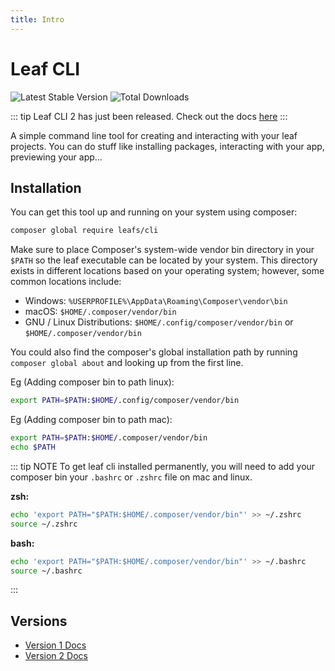 ```yaml
---
title: Intro
---
```


# Leaf CLI

![Latest Stable Version](https://poser.pugx.org/leafs/cli/v/stable)
![Total Downloads](https://poser.pugx.org/leafs/cli/downloads)

::: tip
Leaf CLI 2 has just been released. Check out the docs [here](/docs/v/2.0/)
:::

A simple command line tool for creating  and interacting with your leaf projects. You can do stuff like installing packages, interacting with your app, previewing your app...

## Installation

You can get this tool up and running on your system using composer:

```bash
composer global require leafs/cli
```

Make sure to place Composer's system-wide vendor bin directory in your `$PATH` so the leaf executable can be located by your system. This directory exists in different locations based on your operating system; however, some common locations include:

- Windows: `%USERPROFILE%\AppData\Roaming\Composer\vendor\bin`
- macOS: `$HOME/.composer/vendor/bin`
- GNU / Linux Distributions: `$HOME/.config/composer/vendor/bin` or `$HOME/.composer/vendor/bin`

You could also find the composer's global installation path by running `composer global about` and looking up from the first line.

Eg (Adding composer bin to path linux):

```sh
export PATH=$PATH:$HOME/.config/composer/vendor/bin
```

Eg (Adding composer bin to path mac):

```sh
export PATH=$PATH:$HOME/.composer/vendor/bin
echo $PATH
```

::: tip NOTE
To get leaf cli installed permanently, you will need to add your composer bin your `.bashrc` or `.zshrc` file on mac and linux.

**zsh:**

```sh
echo 'export PATH="$PATH:$HOME/.composer/vendor/bin"' >> ~/.zshrc
source ~/.zshrc
```

**bash:**

```sh
echo 'export PATH="$PATH:$HOME/.composer/vendor/bin"' >> ~/.bashrc
source ~/.bashrc
```

:::

## Versions

- [Version 1 Docs](/docs/v/1.0/)
- [Version 2 Docs](/docs/v/2.0/)
